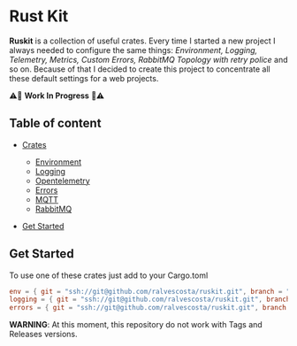 # Rust Kit

**Ruskit** is a collection of useful crates. Every time I started a new project I always needed to configure the same things: *Environment, Logging, Telemetry, Metrics, Custom Errors, RabbitMQ Topology with retry police* and so on. Because of that I decided to create this project to concentrate all these default settings for a web projects.


:warning::construction: **Work In Progress** :construction::warning:

## Table of content

- [Crates](#table-of-content)
  - [Environment](https://github.com/ralvescosta/ruskit/tree/main/env)
  - [Logging](https://github.com/ralvescosta/ruskit/tree/main/logging)
  - [Opentelemetry](https://github.com/ralvescosta/ruskit/tree/main/otel)
  - [Errors](https://github.com/ralvescosta/ruskit/tree/main/errors)
  - [MQTT](https://github.com/ralvescosta/ruskit/tree/main/mqtt)
  - [RabbitMQ](https://github.com/ralvescosta/ruskit/tree/main/amqp)

- [Get Started](#get-started)


## Get Started

To use one of these crates just add to your Cargo.toml

```toml
env = { git = "ssh://git@github.com/ralvescosta/ruskit.git", branch = "main" }
logging = { git = "ssh://git@github.com/ralvescosta/ruskit.git", branch = "main"  }
errors = { git = "ssh://git@github.com/ralvescosta/ruskit.git", branch = "main"  }
```

**WARNING**: At this moment, this repository do not work with Tags and Releases versions.
